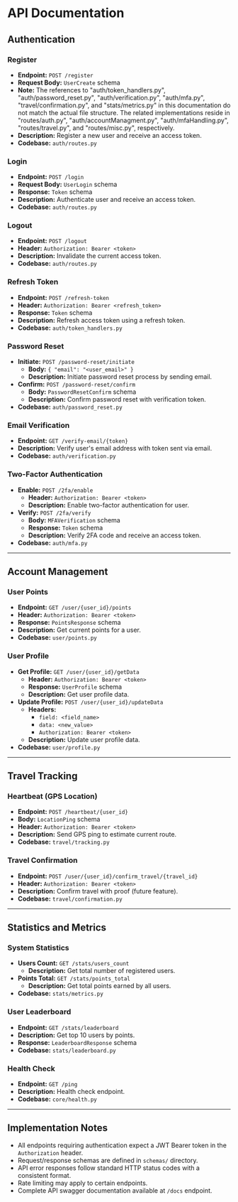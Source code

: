 # API Documentation

## Authentication

### Register
- **Endpoint:** `POST /register`
- **Request Body:** `UserCreate` schema
- **Note:** The references to "auth/token_handlers.py", "auth/password_reset.py", "auth/verification.py", "auth/mfa.py", "travel/confirmation.py", and "stats/metrics.py" in this documentation do not match the actual file structure. The related implementations reside in "routes/auth.py", "auth/accountManagment.py", "auth/mfaHandling.py", "routes/travel.py", and "routes/misc.py", respectively.
- **Description:** Register a new user and receive an access token.
- **Codebase:** `auth/routes.py`

### Login
- **Endpoint:** `POST /login`
- **Request Body:** `UserLogin` schema
- **Response:** `Token` schema
- **Description:** Authenticate user and receive an access token.
- **Codebase:** `auth/routes.py`

### Logout
- **Endpoint:** `POST /logout`
- **Header:** `Authorization: Bearer <token>`
- **Description:** Invalidate the current access token.
- **Codebase:** `auth/routes.py`

### Refresh Token
- **Endpoint:** `POST /refresh-token`
- **Header:** `Authorization: Bearer <refresh_token>`
- **Response:** `Token` schema
- **Description:** Refresh access token using a refresh token.
- **Codebase:** `auth/token_handlers.py`

### Password Reset
- **Initiate:** `POST /password-reset/initiate`
  - **Body:** `{ "email": "<user_email>" }`
  - **Description:** Initiate password reset process by sending email.
- **Confirm:** `POST /password-reset/confirm`
  - **Body:** `PasswordResetConfirm` schema
  - **Description:** Confirm password reset with verification token.
- **Codebase:** `auth/password_reset.py`

### Email Verification
- **Endpoint:** `GET /verify-email/{token}`
- **Description:** Verify user's email address with token sent via email.
- **Codebase:** `auth/verification.py`

### Two-Factor Authentication
- **Enable:** `POST /2fa/enable`
  - **Header:** `Authorization: Bearer <token>`
  - **Description:** Enable two-factor authentication for user.
- **Verify:** `POST /2fa/verify`
  - **Body:** `MFAVerification` schema
  - **Response:** `Token` schema
  - **Description:** Verify 2FA code and receive an access token.
- **Codebase:** `auth/mfa.py`

---

## Account Management

### User Points
- **Endpoint:** `GET /user/{user_id}/points`
- **Header:** `Authorization: Bearer <token>`
- **Response:** `PointsResponse` schema
- **Description:** Get current points for a user.
- **Codebase:** `user/points.py`

### User Profile
- **Get Profile:** `GET /user/{user_id}/getData`
  - **Header:** `Authorization: Bearer <token>`
  - **Response:** `UserProfile` schema
  - **Description:** Get user profile data.
- **Update Profile:** `POST /user/{user_id}/updateData`
  - **Headers:**  
    - `field: <field_name>`  
    - `data: <new_value>`  
    - `Authorization: Bearer <token>`
  - **Description:** Update user profile data.
- **Codebase:** `user/profile.py`

---

## Travel Tracking

### Heartbeat (GPS Location)
- **Endpoint:** `POST /heartbeat/{user_id}`
- **Body:** `LocationPing` schema
- **Header:** `Authorization: Bearer <token>`
- **Description:** Send GPS ping to estimate current route.
- **Codebase:** `travel/tracking.py`

### Travel Confirmation
- **Endpoint:** `POST /user/{user_id}/confirm_travel/{travel_id}`
- **Header:** `Authorization: Bearer <token>`
- **Description:** Confirm travel with proof (future feature).
- **Codebase:** `travel/confirmation.py`

---

## Statistics and Metrics

### System Statistics
- **Users Count:** `GET /stats/users_count`
  - **Description:** Get total number of registered users.
- **Points Total:** `GET /stats/points_total`
  - **Description:** Get total points earned by all users.
- **Codebase:** `stats/metrics.py`

### User Leaderboard
- **Endpoint:** `GET /stats/leaderboard`
- **Description:** Get top 10 users by points.
- **Response:** `LeaderboardResponse` schema
- **Codebase:** `stats/leaderboard.py`

### Health Check
- **Endpoint:** `GET /ping`
- **Description:** Health check endpoint.
- **Codebase:** `core/health.py`

---

## Implementation Notes

- All endpoints requiring authentication expect a JWT Bearer token in the `Authorization` header.
- Request/response schemas are defined in `schemas/` directory.
- API error responses follow standard HTTP status codes with a consistent format.
- Rate limiting may apply to certain endpoints.
- Complete API swagger documentation available at `/docs` endpoint.
